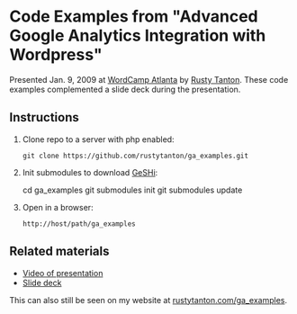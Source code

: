Code Examples from "Advanced Google Analytics Integration with Wordpress"
=========================================================================

Presented Jan. 9, 2009 at [WordCamp Atlanta](http://atlanta.wordcamp.org) by [Rusty Tanton](mailto:rusty.tanton@gmail.com). These code examples complemented a slide deck during the presentation. 

Instructions
------------
1. 	Clone repo to a server with php enabled:

	`git clone https://github.com/rustytanton/ga_examples.git`

2.	Init submodules to download [GeSHi](https://github.com/benji07/GeSHi):

	cd ga_examples
	git submodules init	
	git submodules update

3.	Open in a browser:

	`http://host/path/ga_examples`

Related materials
-----------------
* [Video of presentation](http://vimeo.com/8651024)
* [Slide deck](https://docs.google.com/present/edit?id=0AbryW7sEBEUjZGhmdmR2cmtfNjBuZnNrOHhkbg&hl=en&pli=1)

This can also still be seen on my website at [rustytanton.com/ga_examples](http://rustytanton.com/ga_examples/).
